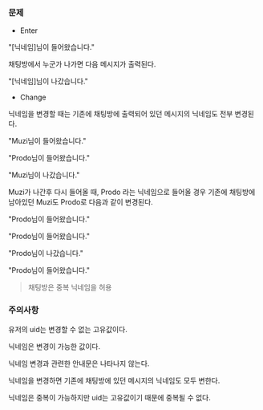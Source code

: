 ### 문제

- Enter

"[닉네임]님이 들어왔습니다."

채팅방에서 누군가 나가면 다음 메시지가 출력된다.

"[닉네임]님이 나갔습니다."

- Change

닉네임을 변경할 때는 기존에 채팅방에 출력되어 있던 메시지의 닉네임도 전부 변경된다.

"Muzi님이 들어왔습니다."

"Prodo님이 들어왔습니다."

"Muzi님이 나갔습니다."

Muzi가 나간후 다시 들어올 때, Prodo 라는 닉네임으로 들어올 경우 기존에 채팅방에 남아있던 Muzi도 Prodo로 다음과 같이 변경된다.

"Prodo님이 들어왔습니다."

"Prodo님이 들어왔습니다."

"Prodo님이 나갔습니다."

"Prodo님이 들어왔습니다."

> 채팅방은 중복 닉네임을 허용

### 주의사항

유저의 uid는 변경할 수 없는 고유값이다.

닉네임은 변경이 가능한 값이다.

닉네임 변경과 관련한 안내문은 나타나지 않는다.

닉네임을 변경하면 기존에 채팅방에 있던 메시지의 닉네임도 모두 변한다.

닉네임은 중복이 가능하지만 uid는 고유값이기 때문에 중복될 수 없다.














